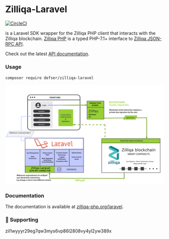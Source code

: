 # Zilliqa-Laravel

[![CircleCI](https://circleci.com/gh/defser/zilliqa-laravel/tree/main.svg?style=svg)](https://circleci.com/gh/defser/zilliqa-laravel/tree/main)

is a Laravel SDK wrapper for the Zilliqa PHP client that interacts with the Zilliqa blockchain. [Zilliqa PHP](https://github.com/defser/zilliqa-php) is a typed PHP-7.1+ interface to [Zilliqa JSON-RPC API](https://dev.zilliqa.com/docs/apis/api-introduction).

Check out the latest [API documentation](https://dev.zilliqa.com/).

### Usage

```sh
composer require defser/zilliqa-laravel
```

![architecture diagram](https://github.com/defser/zilliqa-laravel/raw/main/assets/ArchitectureDiagramm.png "Zilliqa Laravel architecture")

### Documentation

The documentation is available at [zilliqa-php.org/laravel](http://zilliqa-php.org/laravel).

### 🤝 Supporting

zil1wyyyr29eg7qw3mys6vp86l2808vy4yl2yw389x
